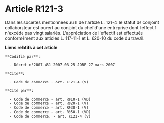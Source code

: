 # Article R121-3

Dans les sociétés mentionnées au II de l'article L. 121-4, le statut de conjoint collaborateur est ouvert au conjoint du chef
d'une entreprise dont l'effectif n'excède pas vingt salariés. L'appréciation de l'effectif est effectuée conformément aux
articles L. 117-11-1 et L. 620-10 du code du travail.

**Liens relatifs à cet article**

	**Codifié par**:

	  - Décret n°2007-431 2007-03-25 JORF 27 mars 2007

	**Cite**:

	  - Code de commerce - art. L121-4 (V)

	**Cité par**:

	  - Code de commerce - art. R910-1 (VD)
	  - Code de commerce - art. R920-1 (V)
	  - Code de commerce - art. R930-1 (V)
	  - Code de commerce - art. R950-1 (VD)
	  - Code de commerce. - art. R121-4 (V)
